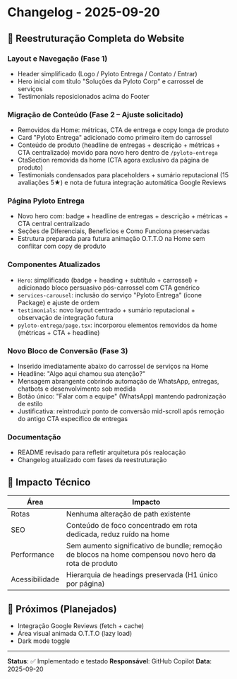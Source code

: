 # Changelog - 2025-09-20

## 🎨 Reestruturação Completa do Website

### Layout e Navegação (Fase 1)
- Header simplificado (Logo / Pyloto Entrega / Contato / Entrar)
- Hero inicial com título "Soluções da Pyloto Corp" e carrossel de serviços
- Testimonials reposicionados acima do Footer

### Migração de Conteúdo (Fase 2 – Ajuste solicitado)
- Removidos da Home: métricas, CTA de entrega e copy longa de produto
- Card "Pyloto Entrega" adicionado como primeiro item do carrossel
- Conteúdo de produto (headline de entregas + descrição + métricas + CTA centralizado) movido para novo hero dentro de `/pyloto-entrega`
- CtaSection removida da home (CTA agora exclusivo da página de produto)
- Testimonials condensados para placeholders + sumário reputacional (15 avaliações 5★) e nota de futura integração automática Google Reviews

### Página Pyloto Entrega
- Novo hero com: badge + headline de entregas + descrição + métricas + CTA central centralizado
- Seções de Diferenciais, Benefícios e Como Funciona preservadas
- Estrutura preparada para futura animação O.T.T.O na Home sem conflitar com copy de produto

### Componentes Atualizados
- `Hero`: simplificado (badge + heading + subtítulo + carrossel) + adicionado bloco persuasivo pós-carrossel com CTA genérico
- `services-carousel`: inclusão do serviço "Pyloto Entrega" (ícone Package) e ajuste de ordem
- `testimonials`: novo layout centrado + sumário reputacional + observação de integração futura
- `pyloto-entrega/page.tsx`: incorporou elementos removidos da home (métricas + CTA + headline)

### Novo Bloco de Conversão (Fase 3)
- Inserido imediatamente abaixo do carrossel de serviços na Home
- Headline: "Algo aqui chamou sua atenção?"
- Mensagem abrangente cobrindo automação de WhatsApp, entregas, chatbots e desenvolvimento sob medida
- Botão único: "Falar com a equipe" (WhatsApp) mantendo padronização de estilo
- Justificativa: reintroduzir ponto de conversão mid-scroll após remoção do antigo CTA específico de entregas

### Documentação
- README revisado para refletir arquitetura pós realocação
- Changelog atualizado com fases da reestruturação

## 🔧 Impacto Técnico
| Área | Impacto |
|------|---------|
| Rotas | Nenhuma alteração de path existente |
| SEO | Conteúdo de foco concentrado em rota dedicada, reduz ruído na home |
| Performance | Sem aumento significativo de bundle; remoção de blocos na home compensou novo hero da rota de produto |
| Acessibilidade | Hierarquia de headings preservada (H1 único por página) |

## 📌 Próximos (Planejados)
- Integração Google Reviews (fetch + cache)
- Área visual animada O.T.T.O (lazy load)
- Dark mode toggle

---
**Status**: ✅ Implementado e testado
**Responsável**: GitHub Copilot
**Data**: 2025-09-20